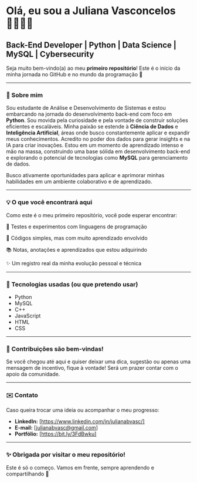 # Olá, eu sou a Juliana Vasconcelos 👩🏻‍💻👋

## Back-End Developer | Python | Data Science | MySQL | Cybersecurity

Seja muito bem-vindo(a) ao meu **primeiro repositório**! Este é o início da minha jornada no GitHub e no mundo da programação 🚀


---

### 🌱 Sobre mim

Sou estudante de Análise e Desenvolvimento de Sistemas e estou embarcando na jornada do desenvolvimento back-end com foco em **Python**. Sou movida pela curiosidade e pela vontade de construir soluções eficientes e escaláveis. Minha paixão se estende à **Ciência de Dados** e **Inteligência Artificial**, áreas onde busco constantemente aplicar e expandir meus conhecimentos. Acredito no poder dos dados para gerar insights e na IA para criar inovações. Estou em um momento de aprendizado intenso e mão na massa, construindo uma base sólida em desenvolvimento back-end e explorando o potencial de tecnologias como **MySQL** para gerenciamento de dados.

Busco ativamente oportunidades para aplicar e aprimorar minhas habilidades em um ambiente colaborativo e de aprendizado.

---

### 💡 O que você encontrará aqui

Como este é o meu primeiro repositório, você pode esperar encontrar:

📝 Testes e experimentos com linguagens de programação

🧪 Códigos simples, mas com muito aprendizado envolvido

📚 Notas, anotações e aprendizados que estou adquirindo

✨ Um registro real da minha evolução pessoal e técnica

---

### 🚀 Tecnologias usadas (ou que pretendo usar)

* Python
* MySQL
* C++
* JavaScript
* HTML
* CSS

 ---

### 🤝 Contribuições são bem-vindas!
Se você chegou até aqui e quiser deixar uma dica, sugestão ou apenas uma mensagem de incentivo, fique à vontade! Será um prazer contar com o apoio da comunidade.

---

### ✉️ Contato

Caso queira trocar uma ideia ou acompanhar o meu progresso:

* **LinkedIn:** [https://www.linkedin.com/in/julianabvasc/]
* **E-mail:** [julianabvasc@gmail.com]
* **Portfólio:** [https://bit.ly/3FdBwku]

---

### ✨ Obrigada por visitar o meu repositório!
Este é só o começo. Vamos em frente, sempre aprendendo e compartilhando 🌱



<!--
**julianabvasc/julianabvasc** is a ✨ _special_ ✨ repository because its `README.md` (this file) appears on your GitHub profile.

Here are some ideas to get you started:

- 🔭 I’m currently working on ...
- 🌱 I’m currently learning ...
- 👯 I’m looking to collaborate on ...
- 🤔 I’m looking for help with ...
- 💬 Ask me about ...
- 📫 How to reach me: ...
- 😄 Pronouns: ...
- ⚡ Fun fact: ...
-->
